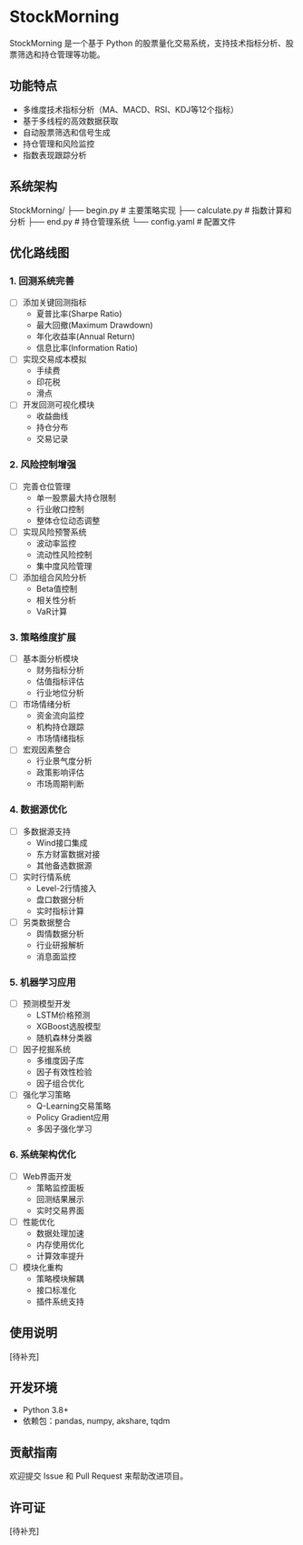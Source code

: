 # StockMorning

StockMorning 是一个基于 Python 的股票量化交易系统，支持技术指标分析、股票筛选和持仓管理等功能。

## 功能特点

- 多维度技术指标分析（MA、MACD、RSI、KDJ等12个指标）
- 基于多线程的高效数据获取
- 自动股票筛选和信号生成
- 持仓管理和风险监控
- 指数表现跟踪分析

## 系统架构

StockMorning/
├── begin.py # 主要策略实现
├── calculate.py # 指数计算和分析
├── end.py # 持仓管理系统
└── config.yaml # 配置文件

## 优化路线图

### 1. 回测系统完善

- [ ] 添加关键回测指标
  - 夏普比率(Sharpe Ratio)
  - 最大回撤(Maximum Drawdown)
  - 年化收益率(Annual Return)
  - 信息比率(Information Ratio)
- [ ] 实现交易成本模拟
  - 手续费
  - 印花税
  - 滑点
- [ ] 开发回测可视化模块
  - 收益曲线
  - 持仓分布
  - 交易记录

### 2. 风险控制增强

- [ ] 完善仓位管理
  - 单一股票最大持仓限制
  - 行业敞口控制
  - 整体仓位动态调整
- [ ] 实现风险预警系统
  - 波动率监控
  - 流动性风险控制
  - 集中度风险管理
- [ ] 添加组合风险分析
  - Beta值控制
  - 相关性分析
  - VaR计算

### 3. 策略维度扩展

- [ ] 基本面分析模块
  - 财务指标分析
  - 估值指标评估
  - 行业地位分析
- [ ] 市场情绪分析
  - 资金流向监控
  - 机构持仓跟踪
  - 市场情绪指标
- [ ] 宏观因素整合
  - 行业景气度分析
  - 政策影响评估
  - 市场周期判断

### 4. 数据源优化

- [ ] 多数据源支持
  - Wind接口集成
  - 东方财富数据对接
  - 其他备选数据源
- [ ] 实时行情系统
  - Level-2行情接入
  - 盘口数据分析
  - 实时指标计算
- [ ] 另类数据整合
  - 舆情数据分析
  - 行业研报解析
  - 消息面监控

### 5. 机器学习应用

- [ ] 预测模型开发
  - LSTM价格预测
  - XGBoost选股模型
  - 随机森林分类器
- [ ] 因子挖掘系统
  - 多维度因子库
  - 因子有效性检验
  - 因子组合优化
- [ ] 强化学习策略
  - Q-Learning交易策略
  - Policy Gradient应用
  - 多因子强化学习

### 6. 系统架构优化

- [ ] Web界面开发
  - 策略监控面板
  - 回测结果展示
  - 实时交易界面
- [ ] 性能优化
  - 数据处理加速
  - 内存使用优化
  - 计算效率提升
- [ ] 模块化重构
  - 策略模块解耦
  - 接口标准化
  - 插件系统支持

## 使用说明

[待补充]

## 开发环境

- Python 3.8+
- 依赖包：pandas, numpy, akshare, tqdm

## 贡献指南

欢迎提交 Issue 和 Pull Request 来帮助改进项目。

## 许可证

[待补充]
